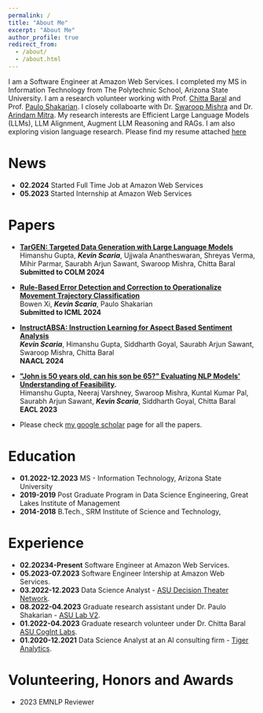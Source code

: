 ```yaml
---
permalink: /
title: "About Me"
excerpt: "About Me"
author_profile: true
redirect_from: 
  - /about/
  - /about.html
---
```


I am a Software Engineer at Amazon Web Services. I completed my MS in Information Technology from The Polytechnic School, Arizona State University. 
I am a research volunteer working with Prof. [Chitta Baral](https://www.public.asu.edu/~cbaral/) and Prof. [Paulo Shakarian](https://search.asu.edu/profile/2424157). 
I closely collaboarte with Dr. [Swaroop Mishra](https://swarooprm.github.io/) and Dr. [Arindam Mitra](https://ari9dam.github.io/). 
My research interests are Efficient Large Language Models (LLMs), LLM Alignment, Augment LLM Reasoning and RAGs.
I am also exploring vision language research.
Please find my resume attached [here](https://drive.google.com/file/d/1ielxtf5bxN0a6WehCDCIUN2bEOE7Pqxp/view?usp=sharing)

News
======
* **02.2024** Started Full Time Job at Amazon Web Services
* **05.2023** Started Internship at Amazon Web Services

Papers
======
* **[TarGEN: Targeted Data Generation with Large Language Models](https://arxiv.org/abs/2308.14250)** <br>
Himanshu Gupta, ***Kevin Scaria***, Ujjwala Anantheswaran, Shreyas Verma, Mihir Parmar, Saurabh Arjun Sawant, Swaroop Mishra, Chitta Baral <br>
  **Submitted to COLM 2024**<br>

* **[Rule-Based Error Detection and Correction to Operationalize Movement Trajectory Classification](https://arxiv.org/abs/2308.14250)** <br>
Bowen Xi, ***Kevin Scaria***, Paulo Shakarian <br>
  **Submitted to ICML 2024**<br>

* **[InstructABSA: Instruction Learning for Aspect Based Sentiment Analysis](https://arxiv.org/abs/2302.08624)** <br>
***Kevin Scaria***, Himanshu Gupta, Siddharth Goyal, Saurabh Arjun Sawant, Swaroop Mishra, Chitta Baral <br>
  **NAACL 2024**<br>
  
* **["John is 50 years old, can his son be 65?" Evaluating NLP Models' Understanding of Feasibility](https://arxiv.org/abs/2210.07471).** <br>
Himanshu Gupta, Neeraj Varshney, Swaroop Mishra, Kuntal Kumar Pal, Saurabh Arjun Sawant, ***Kevin Scaria***, Siddharth Goyal, Chitta Baral <br>
  **EACL 2023**<br>

* Please check [my google scholar](https://scholar.google.com/citations?user=nsYohr8AAAAJ&hl=en) page for all the papers.

Education
======
* **01.2022-12.2023** MS - Information Technology, Arizona State University
* **2019-2019** Post Graduate Program in Data Science Engineering, Great Lakes Institute of Management
* **2014-2018** B.Tech., SRM Institute of Science and Technology, 

Experience
======
* **02.20234-Present** Software Engineer at Amazon Web Services.
* **05.2023-07.2023** Software Engineer Intership at Amazon Web Services.
* **03.2022-12.2023** Data Science Analyst - [ASU Decision Theater Network](https://dt.asu.edu/).
* **08.2022-04.2023** Graduate research assistant under Dr. Paulo Shakarian - [ASU Lab V2](https://labs.engineering.asu.edu/labv2/).
* **01.2022-04.2023** Graduate research volunteer under Dr. Chitta Baral [ASU CogInt Labs](https://cogintlab-asu.github.io/).
* **01.2020-12.2021** Data Science Analyst at an AI consulting firm - [Tiger Analytics](https://www.tigeranalytics.com/). 

Volunteering, Honors and Awards
======
* 2023 EMNLP Reviewer
